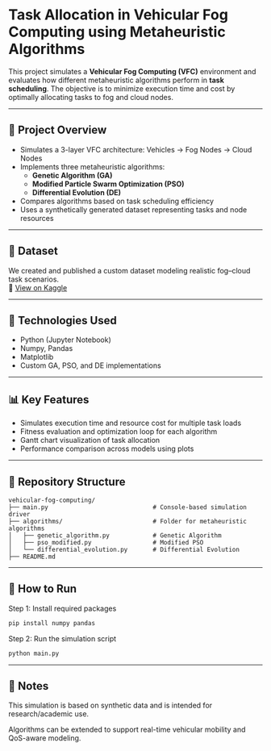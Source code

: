 # Task Allocation in Vehicular Fog Computing using Metaheuristic Algorithms

This project simulates a **Vehicular Fog Computing (VFC)** environment and evaluates how different metaheuristic algorithms perform in **task scheduling**. The objective is to minimize execution time and cost by optimally allocating tasks to fog and cloud nodes.

---

## 🚀 Project Overview

- Simulates a 3-layer VFC architecture: Vehicles → Fog Nodes → Cloud Nodes  
- Implements three metaheuristic algorithms:
  - **Genetic Algorithm (GA)**
  - **Modified Particle Swarm Optimization (PSO)**
  - **Differential Evolution (DE)**
- Compares algorithms based on task scheduling efficiency  
- Uses a synthetically generated dataset representing tasks and node resources

---

## 📂 Dataset

We created and published a custom dataset modeling realistic fog–cloud task scenarios.  
📎 [View on Kaggle](https://www.kaggle.com/datasets/sachin26240/vehicularfogcomputing)

---

## 🧠 Technologies Used

- Python (Jupyter Notebook)  
- Numpy, Pandas  
- Matplotlib  
- Custom GA, PSO, and DE implementations

---

## 📊 Key Features

- Simulates execution time and resource cost for multiple task loads  
- Fitness evaluation and optimization loop for each algorithm  
- Gantt chart visualization of task allocation  
- Performance comparison across models using plots

---

## 📁 Repository Structure

```
vehicular-fog-computing/
├── main.py                             # Console-based simulation driver
├── algorithms/                         # Folder for metaheuristic algorithms
│   ├── genetic_algorithm.py            # Genetic Algorithm
│   ├── pso_modified.py                 # Modified PSO
│   └── differential_evolution.py       # Differential Evolution
├── README.md
```
---

## 🏁 How to Run

Step 1: Install required packages

```bash
pip install numpy pandas
```

Step 2: Run the simulation script

```bash
python main.py
```

---

## 📌 Notes

This simulation is based on synthetic data and is intended for research/academic use.

Algorithms can be extended to support real-time vehicular mobility and QoS-aware modeling.



